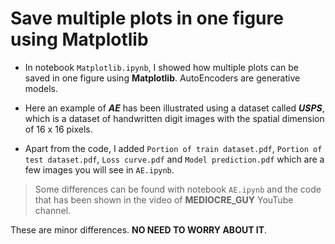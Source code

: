 # Save multiple plots in one figure using Matplotlib

* In notebook `Matplotlib.ipynb`, I showed how multiple plots can be saved in one figure using **Matplotlib**. AutoEncoders are generative models.

* Here an example of _**AE**_ has been illustrated using a dataset called _**USPS**_, which is a dataset of handwritten digit images with the spatial dimension of 16 x 16 pixels.
 
* Apart from the code, I added `Portion of train dataset.pdf`, `Portion of test dataset.pdf`, `Loss curve.pdf` and `Model prediction.pdf` which are a few images you will see in `AE.ipynb`.

> Some differences can be found with notebook `AE.ipynb` and the code that has been shown in the video of __MEDIOCRE_GUY__ YouTube channel.

These are minor differences. __NO NEED TO WORRY ABOUT IT__.
